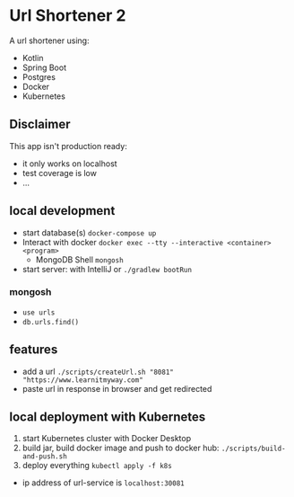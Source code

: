 # Url Shortener 2

A url shortener using:

- Kotlin
- Spring Boot
- Postgres
- Docker
- Kubernetes

## Disclaimer

This app isn't production ready:

- it only works on localhost
- test coverage is low
- ...

## local development

- start database(s) `docker-compose up`
- Interact with docker `docker exec --tty --interactive <container> <program>`
  - MongoDB Shell `mongosh`
- start server: with IntelliJ or `./gradlew bootRun`

### mongosh

- `use urls`
- `db.urls.find()`

## features

- add a url `./scripts/createUrl.sh "8081" "https://www.learnitmyway.com"`
- paste url in response in browser and get redirected

## local deployment with Kubernetes

1. start Kubernetes cluster with Docker Desktop
2. build jar, build docker image and push to docker hub: `./scripts/build-and-push.sh`
3. deploy everything `kubectl apply -f k8s`
  - ip address of url-service is `localhost:30081`
